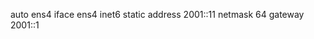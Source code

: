 auto ens4
iface ens4 inet6 static
        address 2001::11
        netmask 64
        gateway 2001::1
